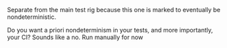 Separate from the main test rig because this one is marked to eventually be nondeterministic.

Do you want a priori nondeterminism in your tests, and more importantly, your CI? Sounds like a no. Run manually for now
